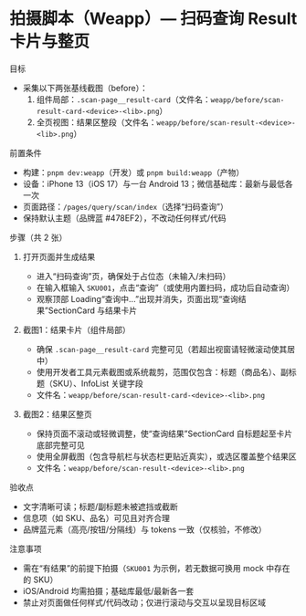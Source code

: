 # 拍摄脚本（Weapp）— 扫码查询 Result 卡片与整页

目标
- 采集以下两张基线截图（before）：
  1) 组件局部：`.scan-page__result-card`（文件名：`weapp/before/scan-result-card-<device>-<lib>.png`）
  2) 全页视图：结果区整段（文件名：`weapp/before/scan-result-<device>-<lib>.png`）

前置条件
- 构建：`pnpm dev:weapp`（开发）或 `pnpm build:weapp`（产物）
- 设备：iPhone 13（iOS 17）与一台 Android 13；微信基础库：最新与最低各一次
- 页面路径：`/pages/query/scan/index`（选择“扫码查询”）
- 保持默认主题（品牌蓝 #478EF2），不改动任何样式/代码

步骤（共 2 张）
1) 打开页面并生成结果
   - 进入“扫码查询”页，确保处于占位态（未输入/未扫码）
   - 在输入框输入 `SKU001`，点击“查询”（或使用内置扫码，成功后自动查询）
   - 观察顶部 Loading“查询中...”出现并消失，页面出现“查询结果”SectionCard 与结果卡片

2) 截图1：结果卡片（组件局部）
   - 确保 `.scan-page__result-card` 完整可见（若超出视窗请轻微滚动使其居中）
   - 使用开发者工具元素截图或系统裁剪，范围仅包含：标题（商品名）、副标题（SKU）、InfoList 关键字段
   - 文件名：`weapp/before/scan-result-card-<device>-<lib>.png`

3) 截图2：结果区整页
   - 保持页面不滚动或轻微调整，使“查询结果”SectionCard 自标题起至卡片底部完整可见
   - 使用全屏截图（包含导航栏与状态栏更贴近真实），或选区覆盖整个结果区
   - 文件名：`weapp/before/scan-result-<device>-<lib>.png`

验收点
- 文字清晰可读；标题/副标题未被遮挡或截断
- 信息项（如 SKU、品名）可见且对齐合理
- 品牌蓝元素（高亮/按钮/分隔线）与 tokens 一致（仅核验，不修改）

注意事项
- 需在“有结果”的前提下拍摄（`SKU001` 为示例，若无数据可换用 mock 中存在的 SKU）
- iOS/Android 均需拍摄；基础库最低/最新各一套
- 禁止对页面做任何样式/代码改动；仅进行滚动与交互以呈现目标区域

